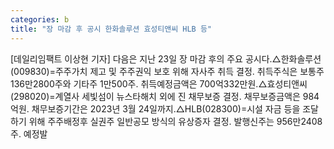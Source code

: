 ```yaml
---
categories: b
title: "장 마감 후 공시 한화솔루션 효성티앤씨 HLB 등"
---
```

[데일리임팩트 이상현 기자] 다음은 지난 23일 장 마감 후의 주요 공시다.△한화솔루션(009830)=주주가치 제고 및 주주권익 보호 위해 자사주 취득 결정. 취득주식은 보통주 136만2800주와 기타주 1만500주. 취득예정금액은 700억332만원.△효성티앤씨(298020)=계열사 세빛섬이 뉴스타해치 외에 진 채무보증 결정. 채무보증금액은 984억원. 채무보증기간은 2023년 3월 24일까지.△HLB(028300)=시설 자금 등을 조달하기 위해 주주배정후 실권주 일반공모 방식의 유상증자 결정. 발행신주는 956만2408주. 예정발